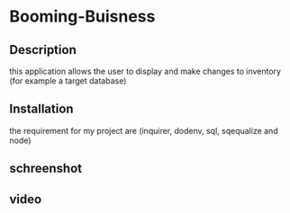 # Booming-Buisness

## Description

this application allows the user to display and make changes to inventory 
(for example a target database)

## Installation
the requirement for my project are
(inquirer, dodenv, sql, sqequalize and node)

## schreenshot


## video

